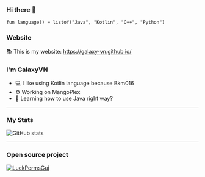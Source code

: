 ### Hi there 👋
```
fun language() = listof("Java", "Kotlin", "C++", "Python")
```
### Website
📚 This is my website: https://galaxy-vn.github.io/

### I'm GalaxyVN
- 💻 I like using Kotlin language because Bkm016 
- ⚙️ Working on MangoPlex
- 📖 Learning how to use Java right way?

***

### My Stats
![GitHub stats](https://github-readme-stats.vercel.app/api?username=Galaxy-VN&bg_color=30,e96443,904e95&title_color=fff&text_color=fff)

***

### Open source project
[![LuckPermsGui](https://github-readme-stats.vercel.app/api/pin/?username=Galaxy-VN&theme=shades-of-purple&repo=Chemdah)](https://github.com/Galaxy-VN/LuckPermsGUI)
